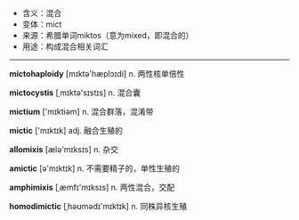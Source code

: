 - <span class="definition">含义：混合</span>
- <span class="definition">变体：mict</span>
- <span class="definition">来源：希腊单词miktos（意为mixed，即混合的）</span>
- <span class="definition">用途：构成混合相关词汇</span>

---

<span class="vocabulary">**mictohaploidy**</span> [mɪktə'hæplɔɪdi] n. 两性核单倍性

<span class="vocabulary">**mictocystis**</span> [ˌmɪktә'sɪstɪs] n. 混合囊

<span class="vocabulary">**mictium**</span> ['mɪktiәm] n. 混合群落，混淆带

<span class="vocabulary">**mictic**</span> ['mɪktɪk] adj. 融合生殖的


<span class="vocabulary">**allomixis**</span> [ælə'mɪksɪs] n. 杂交

<span class="vocabulary">**amictic**</span> [ə'mɪktɪk] n. 不需要精子的，单性生殖的

<span class="vocabulary">**amphimixis**</span> [ˌæmfɪ'mɪksɪs] n. 两性混合，交配

<span class="vocabulary">**homodimictic**</span> [ˌhəʊmәdɪ'mɪktɪk] n. 同株异核生殖


